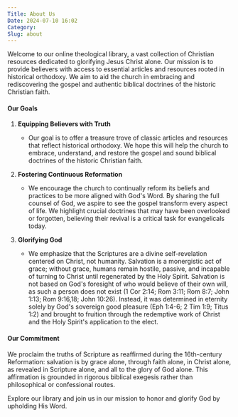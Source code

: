 ```yaml
---
Title: About Us
Date: 2024-07-10 16:02
Category: 
Slug: about
---
```

Welcome to our online theological library, a vast collection of Christian resources dedicated to glorifying Jesus Christ alone. Our mission is to provide believers with access to essential articles and resources rooted in historical orthodoxy. We aim to aid the church in embracing and rediscovering the gospel and authentic biblical doctrines of the historic Christian faith.

#### Our Goals

1. **Equipping Believers with Truth**
   - Our goal is to offer a treasure trove of classic articles and resources that reflect historical orthodoxy. We hope this will help the church to embrace, understand, and restore the gospel and sound biblical doctrines of the historic Christian faith.

2. **Fostering Continuous Reformation**
   - We encourage the church to continually reform its beliefs and practices to be more aligned with God's Word. By sharing the full counsel of God, we aspire to see the gospel transform every aspect of life. We highlight crucial doctrines that may have been overlooked or forgotten, believing their revival is a critical task for evangelicals today.

3. **Glorifying God**
   - We emphasize that the Scriptures are a divine self-revelation centered on Christ, not humanity. Salvation is a monergistic act of grace; without grace, humans remain hostile, passive, and incapable of turning to Christ until regenerated by the Holy Spirit. Salvation is not based on God's foresight of who would believe of their own will, as such a person does not exist (1 Cor 2:14; Rom 3:11; Rom 8:7; John 1:13; Rom 9:16,18; John 10:26). Instead, it was determined in eternity solely by God's sovereign good pleasure (Eph 1:4-6; 2 Tim 1:9; Titus 1:2) and brought to fruition through the redemptive work of Christ and the Holy Spirit's application to the elect.

#### Our Commitment

We proclaim the truths of Scripture as reaffirmed during the 16th-century Reformation: salvation is by grace alone, through faith alone, in Christ alone, as revealed in Scripture alone, and all to the glory of God alone. This affirmation is grounded in rigorous biblical exegesis rather than philosophical or confessional routes.

Explore our library and join us in our mission to honor and glorify God by upholding His Word.

